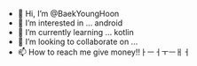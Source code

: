 - 👋 Hi, I’m @BaekYoungHoon
- 👀 I’m interested in ... android
- 🌱 I’m currently learning ... kotlin
- 💞️ I’m looking to collaborate on ...
- 📫 How to reach me give money!!ㅏㅡㅓㅜㅡㅐㅓ

<!---
BaekYoungHoon/BaekYoungHoon is a ✨ special ✨ repository because its `README.md` (this file) appears on your GitHub profile.
You can click the Preview link to take a look at your changes.
--->
